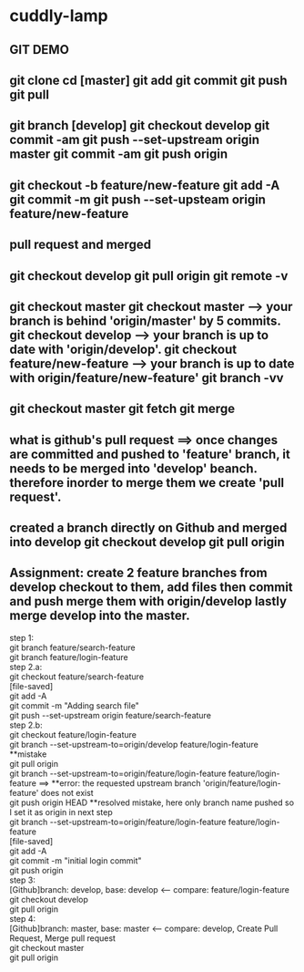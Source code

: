 # cuddly-lamp
GIT DEMO
-------------------------------------
git clone 
cd 
[master]
git add 
git commit 
git push
git pull
--
git branch [develop]
git checkout develop
git commit -am
git push --set-upstream origin master
git commit -am
git push origin
--
git checkout -b feature/new-feature
git add -A
git commit -m 
git push --set-upsteam origin feature/new-feature
-- 
pull request and merged 
--
git checkout develop
git pull origin
git remote -v
--
git checkout master
git checkout master  --> your branch is behind 'origin/master' by 5 commits.
git checkout develop --> your branch is up to date with 'origin/develop'.
git checkout feature/new-feature --> your branch is up to date with origin/feature/new-feature'
git branch -vv
--
git checkout master
git fetch
git merge
--
what is github's pull request ==> once changes are committed and pushed to 'feature' branch, it needs to be merged into 'develop' beanch. therefore inorder to merge them we create 'pull request'.
--
created a branch directly on Github and merged into develop
git checkout develop
git pull origin
-----------------------------------
Assignment:
create 2 feature branches from develop 
checkout to them, add files then commit and push 
merge them with origin/develop 
lastly merge develop into the master.
-----------------------------------
step 1: <br>
	git branch feature/search-feature <br>
	git branch feature/login-feature <br>
step 2.a: <br>
	git checkout feature/search-feature <br>
	[file-saved] <br>
	git add -A <br>
	git commit -m "Adding search file"<br>
	git push --set-upstream origin feature/search-feature<br>
step 2.b:<br>
	git checkout feature/login-feature<br>
	git branch --set-upstream-to=origin/develop feature/login-feature 		**mistake <br>
	git pull origin <br>
	git branch --set-upstream-to=origin/feature/login-feature feature/login-feature ==> **error: the requested upstream branch 'origin/feature/login-feature' does not exist<br>
	git push origin HEAD					**resolved mistake, here only branch name pushed so I set it as origin in next step<br>
	git branch --set-upstream-to=origin/feature/login-feature feature/login-feature<br>
	[file-saved]<br>
	git add -A<br>
	git commit -m "initial login commit"<br>
	git push origin<br>
step 3: <br>
	[Github]branch: develop, 	base: develop <-- compare: feature/login-feature<br>
	git checkout develop<br>
	git pull origin<br>
step 4:<br>
	[Github]branch: master, 	base: master  <-- compare: develop,		Create Pull Request, 	Merge pull request<br>
	git checkout master<br>
	git pull origin<br>
<br>
